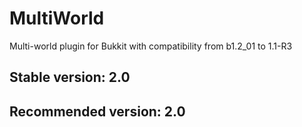 # MultiWorld
Multi-world plugin for Bukkit with compatibility from b1.2_01 to 1.1-R3

## Stable version: 2.0

## Recommended version: 2.0